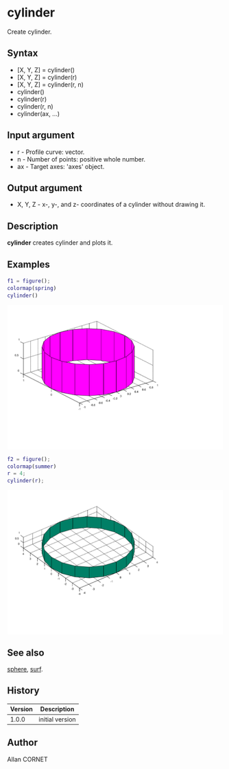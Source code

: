 # cylinder

Create cylinder.

## Syntax

- [X, Y, Z] = cylinder()
- [X, Y, Z] = cylinder(r)
- [X, Y, Z] = cylinder(r, n)
- cylinder()
- cylinder(r)
- cylinder(r, n)
- cylinder(ax, ...)

## Input argument

- r - Profile curve: vector.
- n - Number of points: positive whole number.
- ax - Target axes: 'axes' object.

## Output argument

- X, Y, Z - x-, y-, and z- coordinates of a cylinder without drawing it.

## Description

  <p><b>cylinder</b> creates cylinder and plots it.</p>

## Examples

```matlab
f1 = figure();
colormap(spring)
cylinder()
```

<img src="cylinder_1_391729CC.svg" align="middle"/>

```matlab
f2 = figure();
colormap(summer)
r = 4;
cylinder(r);
```

<img src="cylinder_2_325EDE9E.svg" align="middle"/>

## See also

[sphere](sphere.md), [surf](surf.md).

## History

| Version | Description     |
| ------- | --------------- |
| 1.0.0   | initial version |

## Author

Allan CORNET
